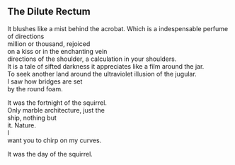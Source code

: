 The Dilute Rectum
-----------------
It blushes like a mist behind the acrobat. Which is a indespensable perfume of directions  
million or thousand, rejoiced  
on a kiss or in the enchanting vein  
directions of the shoulder, a calculation in your shoulders.  
It is a tale of sifted darkness it appreciates like a film around the jar.  
To seek another land around the ultraviolet illusion of the jugular.  
I saw how bridges are set  
by the round foam.  
  
It was the fortnight of the squirrel.  
Only marble architecture, just the  
ship, nothing but  
it. Nature.  
I  
want you to chirp on my curves.  
  
It was the day of the squirrel.  
